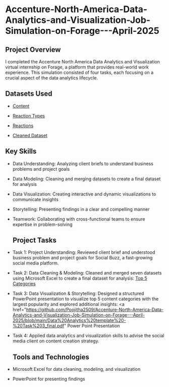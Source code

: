 # Accenture-North-America-Data-Analytics-and-Visualization-Job-Simulation-on-Forage---April-2025
## Project Overview
I completed the Accenture North America Data Analytics and Visualization virtual internship on Forage, a platform that provides real-world work experience. This simulation consisted of four tasks, each focusing on a crucial aspect of the data analytics lifecycle.
## Datasets Used
- <a href="https://github.com/Poojitha2509/Accenture-North-America-Data-Analytics-and-Visualization-Job-Simulation-on-Forage---April-2025/blob/main/Content.csv"> Content </a>

- <a href="https://github.com/Poojitha2509/Accenture-North-America-Data-Analytics-and-Visualization-Job-Simulation-on-Forage---April-2025/blob/main/ReactionTypes.csv"> Reaction Types </a>

- <a href="https://github.com/Poojitha2509/Accenture-North-America-Data-Analytics-and-Visualization-Job-Simulation-on-Forage---April-2025/blob/main/Reactions.csv"> Reactions </a>

- <a href="https://github.com/Poojitha2509/Accenture-North-America-Data-Analytics-and-Visualization-Job-Simulation-on-Forage---April-2025/blob/main/Task%203_Final%20Content%20Data%20set.csv"> Cleaned Dataset </a>

## Key Skills
- Data Understanding: Analyzing client briefs to understand business problems and project goals
- Data Modeling: Cleaning and merging datasets to create a final dataset for analysis
- Data Visualization: Creating interactive and dynamic visualizations to communicate insights
- Storytelling: Presenting findings in a clear and compelling manner
- Teamwork: Collaborating with cross-functional teams to ensure expertise in problem-solving

  ## Project Tasks
- Task 1: Project Understanding: Reviewed client brief and understood business problem and project goals for Social Buzz, a fast-growing social media platform.
- Task 2: Data Cleaning & Modeling: Cleaned and merged seven datasets using Microsoft Excel to create a final dataset for analysis:
  <a href="https://github.com/Poojitha2509/Accenture-North-America-Data-Analytics-and-Visualization-Job-Simulation-on-Forage---April-2025/blob/main/answers%20top%205.xlsx"> Top 5 Categories </a>
- Task 3: Data Visualization & Storytelling: Designed a structured PowerPoint presentation to visualize top 5 content categories with the largest popularity and explored additional insights:
  <a href="https://github.com/Poojitha2509/Accenture-North-America-Data-Analytics-and-Visualization-Job-Simulation-on-Forage---April-2025/blob/main/Data%20Analytics%20template%20-%20Task%203_final.pdf" Power Point Presentation </a>
- Task 4: Applied data analytics and visualization skills to advise the social media client on content creation strategy.

  ## Tools and Technologies
- Microsoft Excel for data cleaning, modeling, and visualization
- PowerPoint for presenting findings


